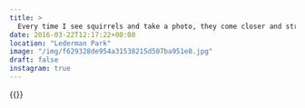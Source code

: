 ```yaml
---
title: >
  Every time I see squirrels and take a photo, they come closer and strike multiple different poses. No joke, every time. 🌿#vsco #VSCOfilm #boston #animal #cute
date: 2016-03-22T12:17:22+00:00
location: "Lederman Park"
image: "/img/f629328de954a31538215d507ba951e0.jpg"
draft: false
instagram: true
---
```


{{<photo src="/img/f629328de954a31538215d507ba951e0.jpg">}}
